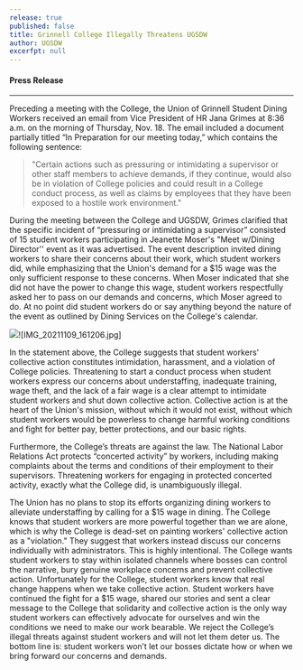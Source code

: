 ```yaml
---
release: true
published: false
title: Grinnell College Illegally Threatens UGSDW
author: UGSDW
excerfpt: null
---
```

#### Press Release

***
Preceding a meeting with the College, the Union of Grinnell Student Dining Workers received an email from Vice President of HR Jana Grimes at 8:36 a.m. on the morning of Thursday, Nov. 18. The email included a document partially titled “In Preparation for our meeting today,” which contains the following sentence:

> "Certain actions such as pressuring or intimidating a supervisor or other staff members to achieve demands, if they continue, would also be in violation of College policies and could result in a College conduct process, as well as claims by employees that they have been exposed to a hostile work environment."

During the meeting between the College and UGSDW, Grimes clarified that the specific incident of “pressuring or intimidating a supervisor” consisted of 15 student workers participating in Jeanette Moser's "Meet w/Dining Director'' event as it was advertised. The event description invited dining workers to share their concerns about their work, which student workers did, while emphasizing that the Union's demand for a $15 wage was the only sufficient response to these concerns. When Moser indicated that she did not have the power to change this wage, student workers respectfully asked her to pass on our demands and concerns, which Moser agreed to do. At no point did student workers do or say anything beyond the nature of the event as outlined by Dining Services on the College's calendar.

![]({{site.baseurl}}/assets/news/IMG_20211109_161206.jpg)![IMG_20211109_161206.jpg]


In the statement above, the College suggests that student workers' collective action constitutes intimidation, harassment, and a violation of College policies. Threatening to start a conduct process when student workers express our concerns about understaffing, inadequate training, wage theft, and the lack of a fair wage is a clear attempt to intimidate student workers and shut down collective action. Collective action is at the heart of the Union's mission, without which it would not exist, without which student workers would be powerless to change harmful working conditions and fight for better pay, better protections, and our basic rights. 

Furthermore, the College’s threats are against the law. The National Labor Relations Act protects “concerted activity” by workers, including making complaints about the terms and conditions of their employment to their supervisors. Threatening workers for engaging in protected concerted activity, exactly what the College did, is unambiguously illegal.

The Union has no plans to stop its efforts organizing dining workers to alleviate understaffing by calling for a $15 wage in dining. The College knows that student workers are more powerful together than we are alone, which is why the College is dead-set on painting workers' collective action as a "violation." They suggest that workers instead discuss our concerns individually with administrators. This is highly intentional. The College wants student workers to stay within isolated channels where bosses can control the narrative, bury genuine workplace concerns and prevent collective action. Unfortunately for the College, student workers know that real change happens when we take collective action. 
Student workers have continued the fight for a $15 wage, shared our stories and sent a clear message to the College that solidarity and collective action is the only way student workers can effectively advocate for ourselves and win the conditions we need to make our work bearable. We reject the College’s illegal threats against student workers and will not let them deter us. The bottom line is: student workers won’t let our bosses dictate how or when we bring forward our concerns and demands.
